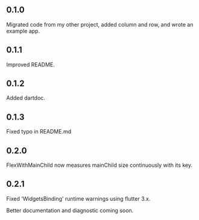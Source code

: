 ## 0.1.0

Migrated code from my other project, added column and row, and wrote an example app.

## 0.1.1

Improved README.

## 0.1.2

Added dartdoc.

## 0.1.3

Fixed typo in README.md

## 0.2.0

FlexWithMainChild now measures mainChild size continuously with its key.

## 0.2.1

Fixed 'WidgetsBinding' runtime warnings using flutter 3.x.

Better documentation and diagnostic coming soon.
